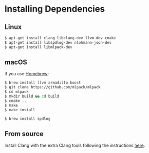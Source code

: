# Installing Dependencies
## Linux
```sh
$ apt-get install clang libclang-dev llvm-dev cmake
$ apt-get install libspdlog-dev nlohmann-json-dev
$ apt-get install libmlpack-dev
```
## macOS
If you use [Homebrew](https://brew.sh):
```sh
$ brew install llvm armadillo boost
$ git clone https://github.com/mlpack/mlpack
$ cd mlpack
$ mkdir build && cd build
$ cmake ..
$ make
$ make install

$ brew install spdlog
```

## From source
Install Clang with the extra Clang tools following the instructions [here](https://clang.llvm.org/get_started.html).
